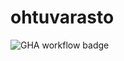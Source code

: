 # ohtuvarasto

![GHA workflow badge](https://github.com/vjlampis/ohtuvarasto/workflows/CI/badge.svg)

